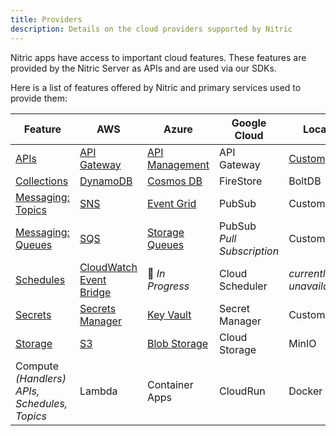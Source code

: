 ```yaml
---
title: Providers
description: Details on the cloud providers supported by Nitric
---
```


Nitric apps have access to important cloud features. These features are provided by the Nitric Server as APIs and are used via our SDKs.

Here is a list of features offered by Nitric and primary services used to provide them:

| **Feature**                                        | **AWS**                                              | **Azure**                                  | **Google Cloud**               | **Local**                                               |
| -------------------------------------------------- | ---------------------------------------------------- | ------------------------------------------ | ------------------------------ | ------------------------------------------------------- |
| [APIs](/docs/apis)                                     | [API Gateway](./reference/aws/apis)                  | [API Management](./reference/azure/apis)   | API Gateway                    | [Custom](https://github.com/nitrictech/dev-api-gateway) |
| [Collections](/docs/collections)                       | [DynamoDB](./reference/aws/collections)              | [Cosmos DB](./reference/azure/collections) | FireStore                      | BoltDB                                                  |
| [Messaging: Topics](/docs/messaging#topics)            | [SNS](./reference/aws/topics)                        | [Event Grid](./reference/azure/topics)     | PubSub                         | Custom                                                  |
| [Messaging: Queues](/docs/messaging#queues)            | [SQS](./reference/aws/queues)                        | [Storage Queues](./reference/azure/queues) | PubSub<br/>_Pull Subscription_ | Custom                                                  |
| [Schedules](/docs/schedules)                           | [CloudWatch Event Bridge](./reference/aws/schedules) | 🚧 _In Progress_                            | Cloud Scheduler                | _currently unavailable_                                 |
| [Secrets](/docs/secrets)                               | [Secrets Manager](./reference/aws/secrets)           | [Key Vault](./reference/azure/secrets)     | Secret Manager                 | Custom                                                  |
| [Storage](/docs/storage#buckets)                       | [S3](./reference/aws/storage)                        | [Blob Storage](./reference/azure/storage)  | Cloud Storage                  | MinIO                                                   |
| Compute _(Handlers)_<br/>_APIs, Schedules, Topics_ | Lambda                                               | Container Apps                             | CloudRun                       | Docker                                                  |
